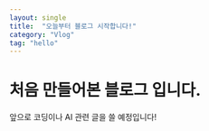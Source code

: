```yaml
---
layout: single
title:  "오늘부터 블로그 시작합니다!"
category: "Vlog"
tag: "hello"
---
```


# 처음 만들어본 블로그 입니다.

앞으로 코딩이나 AI 관련 글을 쓸 예정입니다!
